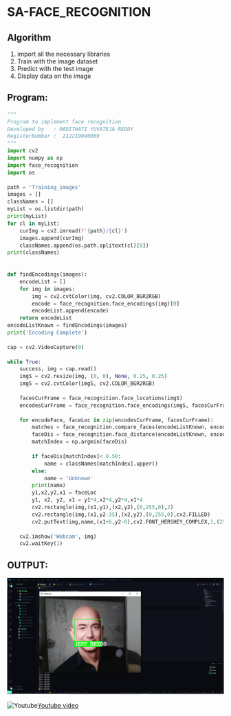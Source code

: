 # SA-FACE_RECOGNITION
## Algorithm
1. import all the necessary libraries
2. Train with the image dataset
3. Predict with the test image
4. Display data on the image

## Program:
```python
"""
Program to implement face recognition
Developed by   : MADITHATI YUVATEJA REDDY
RegisterNumber :  212219040069
"""
import cv2
import numpy as np
import face_recognition
import os

path = 'Training_images'
images = []
classNames = []
myList = os.listdir(path)
print(myList)
for cl in myList:
    curImg = cv2.imread(f'{path}/{cl}')
    images.append(curImg)
    classNames.append(os.path.splitext(cl)[0])
print(classNames)


def findEncodings(images):
    encodeList = []
    for img in images:
        img = cv2.cvtColor(img, cv2.COLOR_BGR2RGB)
        encode = face_recognition.face_encodings(img)[0]
        encodeList.append(encode)
    return encodeList
encodeListKnown = findEncodings(images)
print('Encoding Complete')

cap = cv2.VideoCapture(0)

while True:
    success, img = cap.read()
    imgS = cv2.resize(img, (0, 0), None, 0.25, 0.25)
    imgS = cv2.cvtColor(imgS, cv2.COLOR_BGR2RGB)

    facesCurFrame = face_recognition.face_locations(imgS)
    encodesCurFrame = face_recognition.face_encodings(imgS, facesCurFrame)

    for encodeFace, faceLoc in zip(encodesCurFrame, facesCurFrame):
        matches = face_recognition.compare_faces(encodeListKnown, encodeFace)
        faceDis = face_recognition.face_distance(encodeListKnown, encodeFace)
        matchIndex = np.argmin(faceDis)

        if faceDis[matchIndex]< 0.50:
            name = classNames[matchIndex].upper()
        else: 
            name = 'Unknown'
        print(name)
        y1,x2,y2,x1 = faceLoc
        y1, x2, y2, x1 = y1*4,x2*4,y2*4,x1*4
        cv2.rectangle(img,(x1,y1),(x2,y2),(0,255,0),2)
        cv2.rectangle(img,(x1,y2-35),(x2,y2),(0,255,0),cv2.FILLED)
        cv2.putText(img,name,(x1+6,y2-6),cv2.FONT_HERSHEY_COMPLEX,1,(255,255,255),2)

    cv2.imshow('Webcam', img)
    cv2.waitKey(1)
```

## OUTPUT:
![SKILL ASSESSMENT OUTPUT](output.PNG)

![Youtube](https://img.shields.io/badge/YouTube-FF0000?style=for-the-badge&logo=youtube&logoColor=white)[Youtube video](https://youtu.be/XgnIRLU_gjA)
